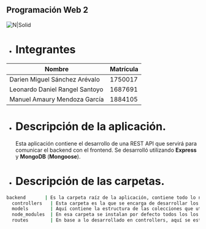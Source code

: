 ## Programación Web 2

![N|Solid](https://media.discordapp.net/attachments/752287352654790749/946938013982801941/Arsaga_logo2.png)

- # Integrantes

| Nombre                         | Matrícula |
| ------------------------------ | --------- |
| Darien Miguel Sánchez Arévalo  | 1750017   |
| Leonardo Daniel Rangel Santoyo | 1687691   |
| Manuel Amaury Mendoza García   | 1884105   |

- # Descripción de la aplicación.

  Esta aplicación contiene el desarrollo de una REST API que servirá para comunicar el backend con el frontend. Se desarrolló utilizando **Express** y **MongoDB** (**Mongoose**).

- # Descripción de las carpetas.

```sh
backend       | Es la carpeta raíz de la aplicación, contiene todo lo necesario para que esta funcione.
  controllers   | Esta carpeta es la que se encarga de desarrollar los endpoints para así poder comunicarnos con la base de datos e intercambiar información.
  models        | Aquí contiene la estructura de las colecciones que utilizaremos, basándonos en MongoDB.
  node_modules  | En esa carpeta se instalan por defecto todos los los packages que se instalan con NPM o similares.
  routes        | En base a lo desarrollado en controllers, aquí se estructuran las rutas para hacer peticiones a la API.
```
